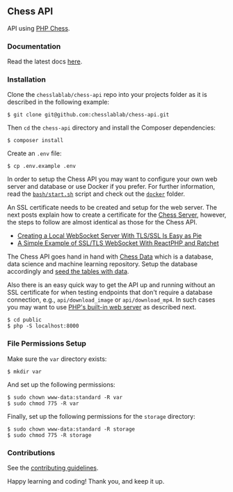 ## Chess API

API using [PHP Chess](https://github.com/chesslablab/php-chess).

### Documentation

Read the latest docs [here](https://www.chesslablab.com/api/).

### Installation

Clone the `chesslablab/chess-api` repo into your projects folder as it is described in the following example:

    $ git clone git@github.com:chesslablab/chess-api.git

Then `cd` the `chess-api` directory and install the Composer dependencies:

    $ composer install

Create an `.env` file:

    $ cp .env.example .env

In order to setup the Chess API you may want to configure your own web server and database or use Docker if you prefer. For further information, read the [`bash/start.sh`](https://github.com/chesslablab/chess-data/blob/master/bash/start.sh) script and check out the [`docker`](https://github.com/chesslablab/chess-api/tree/main/docker) folder.

An SSL certificate needs to be created and setup for the web server. The next posts explain how to create a certificate for the [Chess Server](https://github.com/chesslablab/chess-server), however, the steps to follow are almost identical as those for the Chess API.

- [Creating a Local WebSocket Server With TLS/SSL Is Easy as Pie](https://medium.com/geekculture/creating-a-local-websocket-server-with-tls-ssl-is-easy-as-pie-de1a2ef058e0)
- [A Simple Example of SSL/TLS WebSocket With ReactPHP and Ratchet](https://medium.com/geekculture/a-simple-example-of-ssl-tls-websocket-with-reactphp-and-ratchet-e03be973f521)

The Chess API goes hand in hand with [Chess Data](https://github.com/chesslablab/chess-data) which is a database, data science and machine learning repository. Setup the database accordingly and [seed the tables with data](https://github.com/chesslablab/chess-data/tree/master/cli#seed-the-tables-with-data).

Also there is an easy quick way to get the API up and running without an SSL certificate for when testing endpoints that don't require a database connection, e.g., `api/download_image` or `api/download_mp4`. In such cases you may want to use [PHP's built-in web server](https://www.php.net/manual/en/features.commandline.webserver.php) as described next.

```
$ cd public
$ php -S localhost:8000
```

### File Permissions Setup

Make sure the `var` directory exists:

```
$ mkdir var
```

And set up the following permissions:

```
$ sudo chown www-data:standard -R var
$ sudo chmod 775 -R var
```

Finally, set up the following permissions for the `storage` directory:

```
$ sudo chown www-data:standard -R storage
$ sudo chmod 775 -R storage
```

### Contributions

See the [contributing guidelines](https://github.com/chesslablab/chess-api/blob/main/CONTRIBUTING.md).

Happy learning and coding! Thank you, and keep it up.
